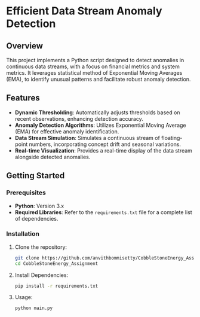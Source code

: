 # Efficient Data Stream Anomaly Detection

## Overview
This project implements a Python script designed to detect anomalies in continuous data streams, with a focus on financial metrics and system metrics. It leverages statistical method of Exponential Moving Averages (EMA), to identify unusual patterns and facilitate robust anomaly detection.

## Features
- **Dynamic Thresholding**: Automatically adjusts thresholds based on recent observations, enhancing detection accuracy.
- **Anomaly Detection Algorithms**: Utilizes Exponential Moving Average (EMA) for effective anomaly identification.
- **Data Stream Simulation**: Simulates a continuous stream of floating-point numbers, incorporating concept drift and seasonal variations.
- **Real-time Visualization**: Provides a real-time display of the data stream alongside detected anomalies.

## Getting Started

### Prerequisites
- **Python**: Version 3.x
- **Required Libraries**: Refer to the `requirements.txt` file for a complete list of dependencies.

### Installation
1. Clone the repository:
   ```bash
   git clone https://github.com/anvithbommisetty/CobbleStoneEnergy_Assignment.git
   cd CobbleStoneEnergy_Assignment
2. Install Dependencies:
   ```bash
   pip install -r requirements.txt   
3. Usage:
   ```bash
   python main.py
